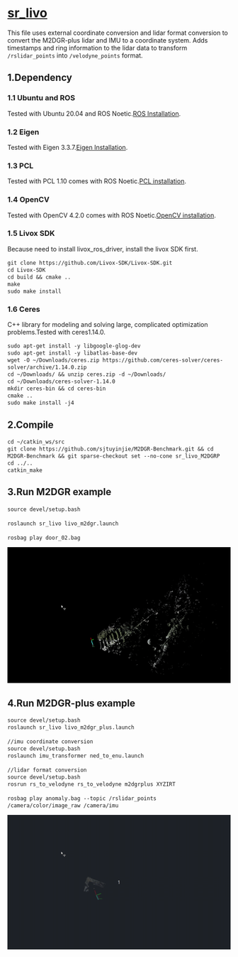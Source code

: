 # [sr_livo](https://github.com/ZikangYuan/sr_livo)
This file uses external coordinate conversion and lidar format conversion to convert the M2DGR-plus lidar and IMU to a coordinate system. Adds timestamps and ring information to the lidar data to transform `/rslidar_points` into `/velodyne_points` format.
##  1.Dependency
### 1.1 Ubuntu and ROS
Tested with Ubuntu 20.04 and ROS Noetic.[ROS Installation](https://wiki.ros.org/ROS/Installation).
### 1.2 Eigen
Tested with Eigen 3.3.7.[Eigen Installation](https://eigen.tuxfamily.org/index.php?title=Main_Page).
### 1.3 PCL
Tested with PCL 1.10 comes with ROS Noetic.[PCL installation](https://pointclouds.org/).
### 1.4 OpenCV
Tested with OpenCV 4.2.0 comes with ROS Noetic.[OpenCV installation](https://opencv.org/).
### 1.5 Livox SDK
Because need to install livox_ros_driver, install the livox SDK first.
```
git clone https://github.com/Livox-SDK/Livox-SDK.git
cd Livox-SDK
cd build && cmake ..
make
sudo make install
```
### 1.6 Ceres 
C++ library for modeling and solving large, complicated optimization problems.Tested with ceres1.14.0.
```
sudo apt-get install -y libgoogle-glog-dev
sudo apt-get install -y libatlas-base-dev
wget -O ~/Downloads/ceres.zip https://github.com/ceres-solver/ceres-solver/archive/1.14.0.zip
cd ~/Downloads/ && unzip ceres.zip -d ~/Downloads/
cd ~/Downloads/ceres-solver-1.14.0
mkdir ceres-bin && cd ceres-bin
cmake ..
sudo make install -j4
```
## 2.Compile

```
cd ~/catkin_ws/src
git clone https://github.com/sjtuyinjie/M2DGR-Benchmark.git && cd M2DGR-Benchmark && git sparse-checkout set --no-cone sr_livo_M2DGRP
cd ../..
catkin_make
```
## 3.Run M2DGR example

```
source devel/setup.bash

roslaunch sr_livo livo_m2dgr.launch

rosbag play door_02.bag
```
![sr_livo_door02](https://github.com/sjtuyinjie/M2DGR-Benchmark/blob/main/sr_livo_M2DGRP/image/Peek%202024-10-17%2022-43.gif)

## 4.Run M2DGR-plus example
```
source devel/setup.bash
roslaunch sr_livo livo_m2dgr_plus.launch

//imu coordinate conversion
source devel/setup.bash
roslaunch imu_transformer ned_to_enu.launch

//lidar format conversion
source devel/setup.bash
rosrun rs_to_velodyne rs_to_velodyne m2dgrplus XYZIRT

rosbag play anomaly.bag --topic /rslidar_points /camera/color/image_raw /camera/imu

```
![sr_livo_tree3](https://github.com/sjtuyinjie/M2DGR-Benchmark/blob/main/sr_livo_M2DGRP/image/plus.gif)


